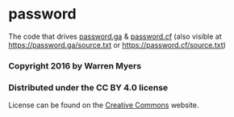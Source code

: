 # password
The code that drives [password.ga](https://password.ga) &amp; [password.cf](https://password.cf) (also visible at https://password.ga/source.txt or https://password.cf/source.txt)

### Copyright 2016 by Warren Myers
### Distributed under the CC BY 4.0 license
License can be found on the [Creative Commons](https://creativecommons.org/licenses/by/4.0) website.

